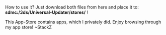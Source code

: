 How to use it? Just download both files from here and place it to: **sdmc:/3ds/Universal-Updater/stores/** !

This App-Store contains apps, which I privately did. Enjoy browsing through my app store! ~StackZ
